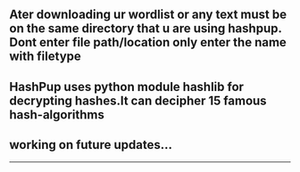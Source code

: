 ## Ater downloading ur wordlist or any text must be on the same directory that u are using hashpup. Dont enter file path/location only enter the name with filetype 

## HashPup uses python module hashlib for decrypting hashes.It can decipher 15 famous hash-algorithms 

## working on future updates...

--------------------------------------------------------------------------------------------------------------------------------------------------------------------

